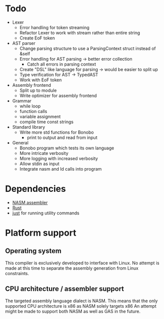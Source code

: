 # Todo

- Lexer
    - Error handling for token streaming
    - Refactor Lexer to work with stream rather than entire string
    - Create EoF token
- AST parser
    - Change parsing structure to use a ParsingContext struct instead of &self
    - Error handling for AST parsing -> better error collection
        - Catch all errors in parsing context
    - Create "DSL" like language for parsing -> would be easier to split up
    - Type verification for AST -> TypedAST
    - Work with EoF token
- Assembly frontend
    - Split up to module
    - Write optimizer for assembly frontend
- Grammar
    - while loop
    - function calls
    - variable assignment
    - compile time const strings
- Standard library
    - Write more std functions for Bonobo
        - print to output and read from input
- General
    - Bonobo program which tests its own language
    - More intricate verbosity
    - More logging with increased verbosity
    - Allow stdin as input
    - Integrate nasm and ld calls into program

# Dependencies

- [NASM assembler](https://linuxtldr.com/installing-nasm/)
- [Rust](https://www.rust-lang.org/tools/install)
- [just](https://github.com/casey/just) for running utility commands

# Platform support

## Operating system

This compiler is exclusively developed to interface with Linux.
No attempt is made at this time to separate the assembly generation from Linux constraints.

## CPU architecture / assembler support

The targeted assembly language dialect is NASM.
This means that the only supported CPU architecture is x86 as NASM solely targets x86
An attempt might be made to support both NASM as well as GAS in the future.
